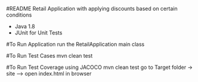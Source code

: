 #README
Retail Application with applying discounts based on certain conditions

* Java 1.8
* JUnit for Unit Tests

#To Run Application
run the RetailApplication main class

#To Run Test Cases
mvn clean test

#To Run Test Coverage using JACOCO
mvn clean test
go to Target folder -> site --> open index.html in browser